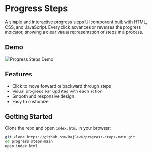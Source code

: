 # Progress Steps

A simple and interactive progress steps UI component built with HTML, CSS, and JavaScript. Every click advances or reverses the progress indicator, showing a clear visual representation of steps in a process.

## Demo

![Progress Steps Demo]((https://rajdevx.github.io/progress-steps-main/)) <!-- Replace with actual image if available -->

## Features

- Click to move forward or backward through steps
- Visual progress bar updates with each action
- Smooth and responsive design
- Easy to customize

## Getting Started

Clone the repo and open `index.html` in your browser:

```bash
git clone https://github.com/RajDevX/progress-steps-main.git
cd progress-steps-main
open index.html
